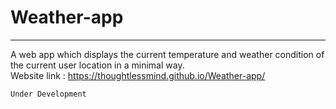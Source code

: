 # Weather-app
---
A web app which displays the current temperature and weather condition of the current user location in a minimal way.
</br>Website link : https://thoughtlessmind.github.io/Weather-app/

```
Under Development
```
